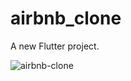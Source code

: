# airbnb_clone

A new Flutter project.

![airbnb-clone](https://user-images.githubusercontent.com/86602490/189525740-ebc11864-d838-4ef6-8412-6e0980edf49f.png)
